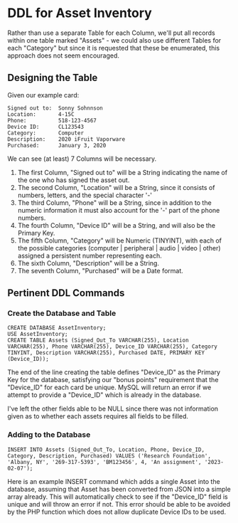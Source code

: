 # DDL for Asset Inventory

Rather than use a separate Table for each Column, we'll put all records within one table marked "Assets" - we could also use different Tables for each "Category" but since it is requested that these be enumerated, this approach does not seem encouraged.

## Designing the Table

Given our example card:

```
Signed out to:  Sonny Sohnnson
Location:       4-15C
Phone:          518-123-4567
Device ID:      CL123543
Category:       Computer
Description:    2020 iFruit Vaporware
Purchased:      January 3, 2020
```

We can see (at least) 7 Columns will be necessary.

1) The first Column, "Signed out to" will be a String indicating the name of the one who has signed the asset out.
2) The second Column, "Location" will be a String, since it consists of numbers, letters, and the special character '-'
3) The third Column, "Phone" will be a String, since in addition to the numeric information it must also account for the '-' part of the phone numbers.
4) The fourth Column, "Device ID" will be a String, and will also be the Primary Key.
5) The fifth Column, "Category" will be Numeric (TINYINT), with each of the possible categories (computer | peripheral | audio | video | other) assigned a persistent number representing each.
6) The sixth Column, "Description" will be a String.
7) The seventh Column, "Purchased" will be a Date format.

## Pertinent DDL Commands

### Create the Database and Table

```
CREATE DATABASE AssetInventory;
USE AssetInventory;
CREATE TABLE Assets (Signed_Out_To VARCHAR(255), Location VARCHAR(255), Phone VARCHAR(255), Device_ID VARCHAR(255), Category TINYINT, Description VARCHAR(255), Purchased DATE, PRIMARY KEY (Device_ID));
```

The end of the line creating the table defines "Device_ID" as the Primary Key for the database, satisfying our "bonus points" requirement that the "Device_ID" for each card be unique. MySQL will return an error if we attempt to provide a "Device_ID" which is already in the database.

I've left the other fields able to be NULL since there was not information given as to whether each assets requires all fields to be filled.

### Adding to the Database

```
INSERT INTO Assets (Signed_Out_To, Location, Phone, Device_ID, Category, Description, Purchased) VALUES ('Research Foundation', 'Albany, NY', '269-317-5393', 'BM123456', 4, 'An assignment', '2023-02-07');
```

Here is an example INSERT command which adds a single Asset into the database, assuming that Asset has been converted from JSON into a simple array already. This will automatically check to see if the "Device_ID" field is unique and will throw an error if not. This error should be able to be avoided by the PHP function which does not allow duplicate Device IDs to be used.
